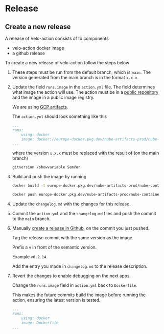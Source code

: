 # Release

## Create a new release
A release of Velo-action consists of to components

- velo-action docker image
- a github release

To create a new release of velo-action follow the steps below

1. These steps must be run from the default branch, which is `main`.
   The version generated from the main branch is in the format `x.x.x`.

2. Update the field `runs.image` in the `action.yml` file.
   The field determines what image the action will use.
   The action must be in a [public repository](https://github.com/github/roadmap/issues/74) and the image in a public image registry.

   We are using [GCP artifacts](https://console.cloud.google.com/artifacts/docker/nube-artifacts-prod/europe/nube-container-images-public?project=nube-artifacts-prod).

   The `action.yml` should look something like this

    ```yaml
    ...
    runs:
        using: docker
        image: docker://europe-docker.pkg.dev/nube-artifacts-prod/nube-container-images-public/velo-action:x.x.x  # example 0.2.14
    ...
    ```

    where the version `x.x.x` must be replaced with the result of (on the main branch)

    ```bash
    gitversion /showvariable SemVer
    ```

3. Build and push the image by running

    ```bash
    docker build -t europe-docker.pkg.dev/nube-artifacts-prod/nube-container-images-public/velo-action:$(gitversion /showvariable SemVer) .

    docker push europe-docker.pkg.dev/nube-artifacts-prod/nube-container-images-public/velo-action:$(gitversion /showvariable SemVer)
    ```

4. Update the `changelog.md` with the changes for this release.

5. Commit the `action.yml` and the `changelog.md` files and push the commit to the `main` branch.

6. Manually [create a release in Github](https://github.com/kolonialno/velo-action/releases), on the commit you just pushed.

   Tag the release commit with the same version as the image.

   Prefix a `v` in front of the semantic version.

   Example `v0.2.14`.

   Add the entry you made in `changelog.md` to the release description.

7. Revert the changes to enable debugging on the next apps.

   Change the `runs.image` field in `action.yml` back to `Dockerfile`.

   This makes the future commits build the image before running the action, ensuring the latest version is tested.

    ```yaml
    ...
    runs:
        using: docker
        image: Dockerfile
    ...
    ```

